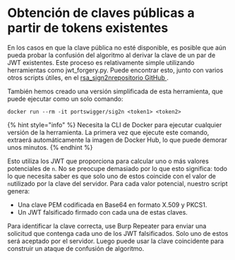 # Obtención de claves públicas a partir de tokens existentes

En los casos en que la clave pública no esté disponible, es posible que aún pueda probar la confusión del algoritmo al derivar la clave de un par de JWT existentes. Este proceso es relativamente simple utilizando herramientas como jwt\_forgery.py. Puede encontrar esto, junto con varios otros scripts útiles, en el [rsa\_sign2n](https://github.com/silentsignal/rsa\_sign2n)[repositorio GitHub ](https://github.com/silentsignal/rsa\_sign2n).

También hemos creado una versión simplificada de esta herramienta, que puede ejecutar como un solo comando:

`docker run --rm -it portswigger/sig2n <token1> <token2>`

{% hint style="info" %}
Necesita la CLI de Docker para ejecutar cualquier versión de la herramienta. La primera vez que ejecute este comando, extraerá automáticamente la imagen de Docker Hub, lo que puede demorar unos minutos.
{% endhint %}

Esto utiliza los JWT que proporciona para calcular uno o más valores potenciales de `n`. No se preocupe demasiado por lo que esto significa: todo lo que necesita saber es que solo uno de estos coincide con el valor de `n`utilizado por la clave del servidor. Para cada valor potencial, nuestro script genera:

* Una clave PEM codificada en Base64 en formato X.509 y PKCS1.
* Un JWT falsificado firmado con cada una de estas claves.

Para identificar la clave correcta, use Burp Repeater para enviar una solicitud que contenga cada uno de los JWT falsificados. Solo uno de estos será aceptado por el servidor. Luego puede usar la clave coincidente para construir un ataque de confusión de algoritmo.
